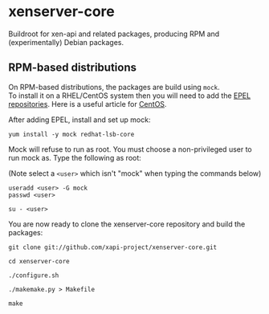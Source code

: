 xenserver-core
==============

Buildroot for xen-api and related packages, producing RPM and (experimentally) Debian packages.

RPM-based distributions
-----------------------

On RPM-based distributions, the packages are build using `mock`.   
To install it on a RHEL/CentOS system then you will need to add the
[EPEL repositories](http://fedoraproject.org/wiki/EPEL). 
Here is a useful article for [CentOS](http://www.rackspace.com/knowledge_center/article/installing-rhel-epel-repo-on-centos-5x-or-6x).


After adding EPEL, install and set up mock:

```
yum install -y mock redhat-lsb-core
```

Mock will refuse to run as root. You must choose a non-privileged user to
run mock as. Type the following as root:

(Note select a `<user>` which isn't "mock" when typing the commands below)

```
useradd <user> -G mock
passwd <user>

su - <user>
```

You are now ready to clone the xenserver-core repository and build the packages:

```
git clone git://github.com/xapi-project/xenserver-core.git

cd xenserver-core

./configure.sh

./makemake.py > Makefile

make
```

